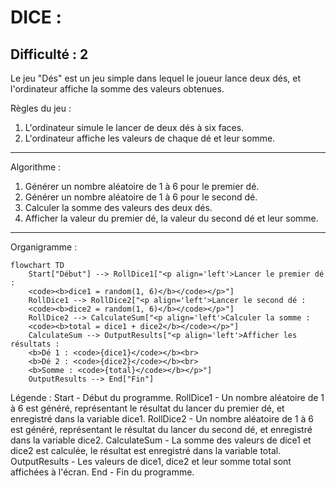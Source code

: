 DICE :
=================
Difficulté : 2
-----------------
Le jeu "Dés" est un jeu simple dans lequel le joueur lance deux dés, et l'ordinateur affiche la somme des valeurs obtenues.

Règles du jeu :
1.  L'ordinateur simule le lancer de deux dés à six faces.
2.  L'ordinateur affiche les valeurs de chaque dé et leur somme.
-----------------
Algorithme :
1.  Générer un nombre aléatoire de 1 à 6 pour le premier dé.
2.  Générer un nombre aléatoire de 1 à 6 pour le second dé.
3.  Calculer la somme des valeurs des deux dés.
4.  Afficher la valeur du premier dé, la valeur du second dé et leur somme.
-----------------
Organigramme :
```mermaid
flowchart TD
    Start["Début"] --> RollDice1["<p align='left'>Lancer le premier dé : 
    <code><b>dice1 = random(1, 6)</b></code></p>"]
    RollDice1 --> RollDice2["<p align='left'>Lancer le second dé :
    <code><b>dice2 = random(1, 6)</b></code></p>"]
    RollDice2 --> CalculateSum["<p align='left'>Calculer la somme :
    <code><b>total = dice1 + dice2</b></code></p>"]
    CalculateSum --> OutputResults["<p align='left'>Afficher les résultats :
    <b>Dé 1 : <code>{dice1}</code></b><br>
    <b>Dé 2 : <code>{dice2}</code></b><br>
    <b>Somme : <code>{total}</code></b></p>"]
    OutputResults --> End["Fin"]
```
Légende :
    Start - Début du programme.
    RollDice1 - Un nombre aléatoire de 1 à 6 est généré, représentant le résultat du lancer du premier dé, et enregistré dans la variable dice1.
    RollDice2 - Un nombre aléatoire de 1 à 6 est généré, représentant le résultat du lancer du second dé, et enregistré dans la variable dice2.
    CalculateSum - La somme des valeurs de dice1 et dice2 est calculée, le résultat est enregistré dans la variable total.
    OutputResults - Les valeurs de dice1, dice2 et leur somme total sont affichées à l'écran.
    End - Fin du programme.
